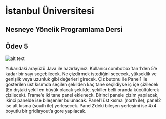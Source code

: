 # İstanbul Üniversitesi
## Nesneye Yönelik Programlama Dersi
## Ödev 5

![alt text](https://fatihbozik.files.wordpress.com/2015/02/resim92.png)

Yukarıdaki arayüzü Java ile hazırlayınız. Kullanıcı combobox’tan 1’den 5’e kadar bir sayı seçebilecek. Ne çizdirmek istediğini seçecek, yükseklik ve genişlik veya uzunluk gibi değerleri girecek. Çiz butonu ile Panel1 ile gösterilen üst kısımda seçilen şekilden kaç tane seçildiyse iç içe çizilecek (En dıştaki şekil en büyük olacak şekilde, şekiller belli oranda küçültülerek çizilecek).  Frame’e iki tane panel ekleneck. Birinci panele çizim yapılacak, ikinci panelde ise bileşenler bulunacak. Panel1 üst kısma (north ile), panel2 ise alt kısma (south ile) yerleşecek. Panel2’deki bileşen yerleşimi ise 4x4 boyutlu bir gridlayout’a gore yapılacak.
